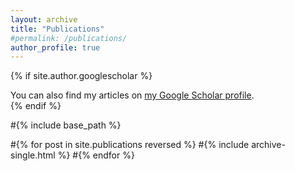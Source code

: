 ```yaml
---
layout: archive
title: "Publications"
#permalink: /publications/
author_profile: true
---
```


{% if site.author.googlescholar %}
  <div class="wordwrap">You can also find my articles on <a href="{{site.author.googlescholar}}">my Google Scholar profile</a>.</div>
{% endif %}

#{% include base_path %}

#{% for post in site.publications reversed %}
  #{% include archive-single.html %}
#{% endfor %}
